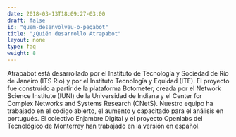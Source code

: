 ```yaml
---
date: 2018-03-13T18:09:27-03:00
draft: false
id: "quem-desenvolveu-o-pegabot"
title: "¿Quién desarrollo Atrapabot"
layout: none
type: faq
weight: 8
---
```

Atrapabot está desarrollado por el Instituto de Tecnología y Sociedad de Río de Janeiro (ITS Rio) y por el Instituto Tecnología y Equidad (ITE). El proyecto fue construido a partir de la plataforma Botometer, creada por el Network Science Institute (IUNI) de la Universidad de Indiana y el Center for Complex Networks and Systems Research (CNetS). Nuestro equipo ha trabajado en el código abierto, el aumento y capacitado para el análisis en portugués. El colectivo Enjambre Digital y el proyecto Openlabs del Tecnológico de Monterrey han trabajado en la versión en español. 
